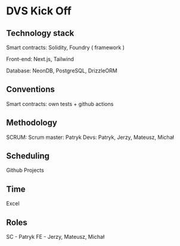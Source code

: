 # DVS Kick Off

## Technology stack

Smart contracts: Solidity, Foundry ( framework )

Front-end: Next.js, Tailwind

Database: NeonDB, PostgreSQL, DrizzleORM

## Conventions

Smart contracts: own tests + github actions

## Methodology

SCRUM:
Scrum master: Patryk
Devs: Patryk, Jerzy, Mateusz, Michał

## Scheduling

Github Projects

## Time

Excel

## Roles

SC - Patryk
FE - Jerzy, Mateusz, Michał
